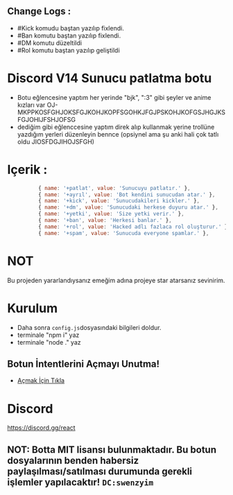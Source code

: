 ## Change Logs :
- #Kick komudu baştan yazılıp fixlendi.
- #Ban komutu baştan yazılıp fixlendi.
- #DM komutu düzeltildi
- #Rol komutu baştan yazılıp geliştildi


#  Discord V14 Sunucu patlatma botu

- Botu eğlencesine yaptım her yerinde "bjk", ":3" gibi şeyler ve anime kızları var OJ-MKPPKOSFGHJOKSFGJKOHJKOPFSGOHKJFGJPSKOHJKOFGSJHGJKSFGJOHIJFSHJOFSG
- dediğim gibi eğlenccesine yaptım direk alıp kullanmak yerine trollüne yazdığım yerleri düzenleyin bennce (opsiynel ama şu anki hali çok tatlı oldu JIOSFDGJIHOJSFGH)
# Içerik : 
```js
          { name: '+patlat', value: 'Sunucuyu patlatır.' },
          { name: '+ayrıl', value: 'Bot kendini sunucudan atar.' },
          { name: '+kick', value: 'Sunucudakileri kickler.' },
          { name: '+dm', value: 'Sunucudaki herkese duyuru atar.' },
          { name: '+yetki', value: 'Size yetki verir.' },
          { name: '+ban', value: 'Herkesi banlar.' },
          { name: '+rol', value: 'Hacked adlı fazlaca rol oluşturur.' },
          { name: '+spam', value: 'Sunucuda everyone spamlar.' },
```

# NOT
Bu projeden yararlandıysanız emeğim adına projeye star atarsanız sevinirim.

# Kurulum
* Daha sonra `config.js`dosyasındaki bilgileri doldur.
* terminale "npm i" yaz
* terminale "node ." yaz



## Botun İntentlerini Açmayı Unutma!
* [Açmak İçin Tıkla](https://discord.com/developers/applications)

# Discord
https://discord.gg/react

## NOT: Botta MIT lisansı bulunmaktadır. Bu botun dosyalarının benden habersiz paylaşılması/satılması durumunda gerekli işlemler yapılacaktır! `DC:swenzyim`
